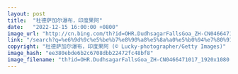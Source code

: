 ```yaml
---
layout: post
title:  "杜德萨加尔瀑布，印度果阿"
date:   "2022-12-15 16:00:00 +0800"
image_url: "http://cn.bing.com/th?id=OHR.DudhsagarFallsGoa_ZH-CN0466471017_1920x1080.jpg&rf=LaDigue_1920x1080.jpg&pid=hp"
link: "/search?q=%e6%9d%9c%e5%be%b7%e8%90%a8%e5%8a%a0%e5%b0%94%e7%80%91%e5%b8%83&form=hpcapt&mkt=zh-cn"
copyright: "杜德萨加尔瀑布，印度果阿 (© Lucky-photographer/Getty Images)"
image_hash: "ee380ebde6b2c6708dbb22472fc48bf8"
image_filename: "th?id=OHR.DudhsagarFallsGoa_ZH-CN0466471017_1920x1080.jpg&rf=LaDigue_1920x1080.jpg&pid=hp"
---
```


